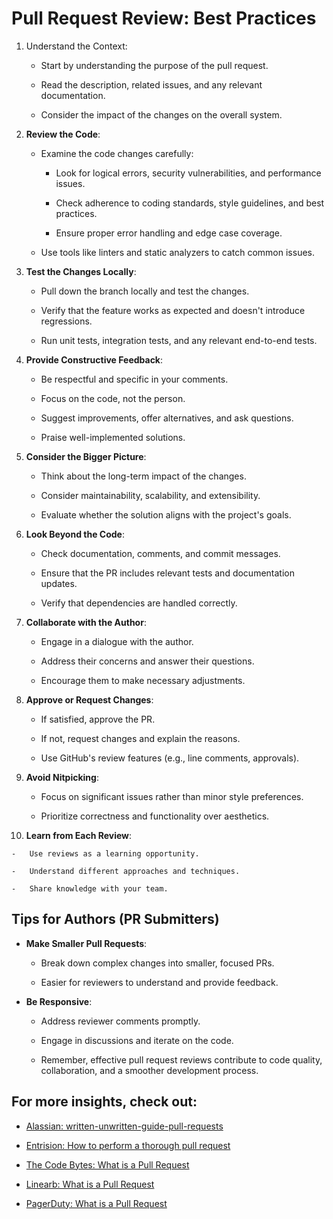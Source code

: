 
# **Pull Request Review: Best Practices**

1.  Understand the Context:

    -   Start by understanding the purpose of the pull request.

    -   Read the description, related issues, and any relevant
        documentation.

    -   Consider the impact of the changes on the overall system.


2.  **Review the Code**:

    -   Examine the code changes carefully:

        -   Look for logical errors, security vulnerabilities, and
            performance issues.

        -   Check adherence to coding standards, style guidelines, and
            best practices.

        -   Ensure proper error handling and edge case coverage.

    -   Use tools like linters and static analyzers to catch common
        issues.

3.  **Test the Changes Locally**:

    -   Pull down the branch locally and test the changes.

    -   Verify that the feature works as expected and doesn't introduce
        regressions.

    -   Run unit tests, integration tests, and any relevant end-to-end
        tests.

4.  **Provide Constructive Feedback**:

    -   Be respectful and specific in your comments.

    -   Focus on the code, not the person.

    -   Suggest improvements, offer alternatives, and ask questions.

    -   Praise well-implemented solutions.

5.  **Consider the Bigger Picture**:

    -   Think about the long-term impact of the changes.

    -   Consider maintainability, scalability, and extensibility.

    -   Evaluate whether the solution aligns with the project's goals.

6.  **Look Beyond the Code**:

    -   Check documentation, comments, and commit messages.

    -   Ensure that the PR includes relevant tests and documentation
        updates.

    -   Verify that dependencies are handled correctly.

7.  **Collaborate with the Author**:

    -   Engage in a dialogue with the author.

    -   Address their concerns and answer their questions.

    -   Encourage them to make necessary adjustments.

8.  **Approve or Request Changes**:

    -   If satisfied, approve the PR.

    -   If not, request changes and explain the reasons.

    -   Use GitHub's review features (e.g., line comments, approvals).

9.  **Avoid Nitpicking**:

    -   Focus on significant issues rather than minor style preferences.

    -   Prioritize correctness and functionality over aesthetics.

10.  **Learn from Each Review**:

    -   Use reviews as a learning opportunity.

    -   Understand different approaches and techniques.

    -   Share knowledge with your team.
        
## **Tips for Authors (PR Submitters)**

-   **Make Smaller Pull Requests**:

    -   Break down complex changes into smaller, focused PRs.

    -   Easier for reviewers to understand and provide feedback.


-   **Be Responsive**:

    -   Address reviewer comments promptly.

    -   Engage in discussions and iterate on the code.

    -   Remember, effective pull request reviews contribute to code
        quality, collaboration, and a smoother development process.
       
## **For more insights, check out**:

- [Alassian: written-unwritten-guide-pull-requests](https://www.atlassian.com/blog/git/written-unwritten-guide-pull-requests)

- [Entrision: How to perform a thorough pull request](https://entrision.com/blog/how-to-perform-a-thorough-pull-request-review/)

- [The Code Bytes: What is a Pull Request](https://thecodebytes.com/what-is-a-pr-pull-request-in-software-development/)

- [Linearb: What is a Pull Request](https://linearb.io/blog/what-is-a-pull-request)

- [PagerDuty: What is a Pull Request](https://www.pagerduty.com/resources/learn/what-is-a-pull-request/)
